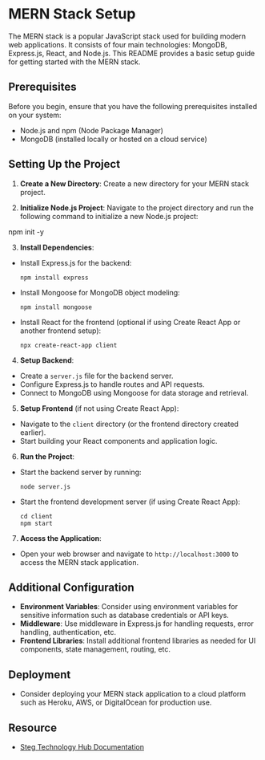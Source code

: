 # MERN Stack Setup

The MERN stack is a popular JavaScript stack used for building modern web applications. It consists of four main technologies: MongoDB, Express.js, React, and Node.js. This README provides a basic setup guide for getting started with the MERN stack.

## Prerequisites

Before you begin, ensure that you have the following prerequisites installed on your system:

- Node.js and npm (Node Package Manager)
- MongoDB (installed locally or hosted on a cloud service)

## Setting Up the Project

1. **Create a New Directory**: Create a new directory for your MERN stack project.

2. **Initialize Node.js Project**: Navigate to the project directory and run the following command to initialize a new Node.js project:

npm init -y


3. **Install Dependencies**:
- Install Express.js for the backend:
  ```
  npm install express
  ```
- Install Mongoose for MongoDB object modeling:
  ```
  npm install mongoose
  ```
- Install React for the frontend (optional if using Create React App or another frontend setup):
  ```
  npx create-react-app client
  ```

4. **Setup Backend**:
- Create a `server.js` file for the backend server.
- Configure Express.js to handle routes and API requests.
- Connect to MongoDB using Mongoose for data storage and retrieval.

5. **Setup Frontend** (if not using Create React App):
- Navigate to the `client` directory (or the frontend directory created earlier).
- Start building your React components and application logic.

6. **Run the Project**:
- Start the backend server by running:
  ```
  node server.js
  ```
- Start the frontend development server (if using Create React App):
  ```
  cd client
  npm start
  ```

7. **Access the Application**:
- Open your web browser and navigate to `http://localhost:3000` to access the MERN stack application.

## Additional Configuration

- **Environment Variables**: Consider using environment variables for sensitive information such as database credentials or API keys.
- **Middleware**: Use middleware in Express.js for handling requests, error handling, authentication, etc.
- **Frontend Libraries**: Install additional frontend libraries as needed for UI components, state management, routing, etc.

## Deployment

- Consider deploying your MERN stack application to a cloud platform such as Heroku, AWS, or DigitalOcean for production use.

## Resource

- [Steg Technology Hub Documentation](https://steghub.com/)



